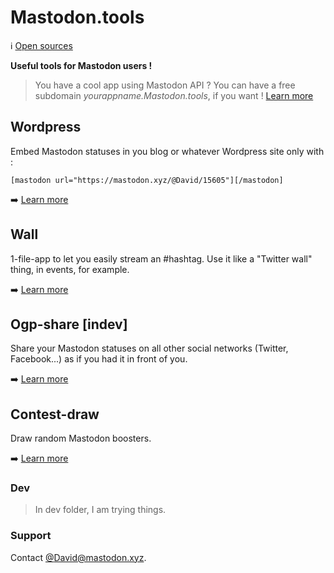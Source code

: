 # Mastodon.tools
:information_source: [Open sources](https://github.com/DavidLibeau/mastodon-tools)

**Useful tools for Mastodon users !**


> You have a cool app using Mastodon API ? You can have a free subdomain *yourappname.Mastodon.tools*, if you want ! [Learn more](/dns)

## Wordpress

Embed Mastodon statuses in you blog or whatever Wordpress site only with :

```
[mastodon url="https://mastodon.xyz/@David/15605"][/mastodon]
```

:arrow_right: [Learn more](wordpress)


## Wall

1-file-app to let you easily stream an #hashtag. Use it like a "Twitter wall" thing, in events, for example.

:arrow_right: [Learn more](wall)


## Ogp-share [indev]

Share your Mastodon statuses on all other social networks (Twitter, Facebook...) as if you had it in front of you.

:arrow_right: [Learn more](ogp-share)

## Contest-draw

Draw random Mastodon boosters.

:arrow_right: [Learn more](contest-draw)

### Dev

> In dev folder, I am trying things.


### Support

Contact [@David@mastodon.xyz](https://mastodon.xyz/@David).

